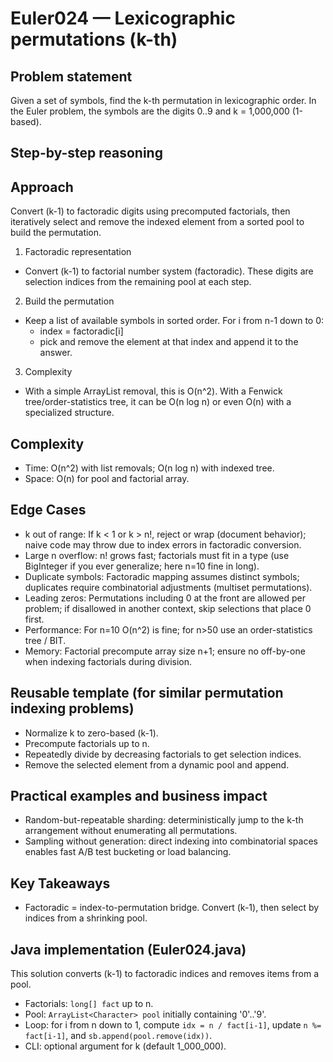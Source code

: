 # Euler024 — Lexicographic permutations (k-th)

## Problem statement

Given a set of symbols, find the k-th permutation in lexicographic order. In the Euler problem, the symbols are the digits 0..9 and k = 1,000,000 (1-based).

## Step-by-step reasoning

## Approach

Convert (k-1) to factoradic digits using precomputed factorials, then iteratively select and remove the indexed element from a sorted pool to build the permutation.

1) Factoradic representation
- Convert (k-1) to factorial number system (factoradic). These digits are selection indices from the remaining pool at each step.

2) Build the permutation
- Keep a list of available symbols in sorted order. For i from n-1 down to 0:
  - index = factoradic[i]
  - pick and remove the element at that index and append it to the answer.

3) Complexity
- With a simple ArrayList removal, this is O(n^2). With a Fenwick tree/order-statistics tree, it can be O(n log n) or even O(n) with a specialized structure.

## Complexity

- Time: O(n^2) with list removals; O(n log n) with indexed tree.
- Space: O(n) for pool and factorial array.

## Edge Cases

- k out of range: If k < 1 or k > n!, reject or wrap (document behavior); naive code may throw due to index errors in factoradic conversion.
- Large n overflow: n! grows fast; factorials must fit in a type (use BigInteger if you ever generalize; here n=10 fine in long).
- Duplicate symbols: Factoradic mapping assumes distinct symbols; duplicates require combinatorial adjustments (multiset permutations).
- Leading zeros: Permutations including 0 at the front are allowed per problem; if disallowed in another context, skip selections that place 0 first.
- Performance: For n=10 O(n^2) is fine; for n>50 use an order-statistics tree / BIT.
- Memory: Factorial precompute array size n+1; ensure no off-by-one when indexing factorials during division.

## Reusable template (for similar permutation indexing problems)

- Normalize k to zero-based (k-1).
- Precompute factorials up to n.
- Repeatedly divide by decreasing factorials to get selection indices.
- Remove the selected element from a dynamic pool and append.

## Practical examples and business impact

- Random-but-repeatable sharding: deterministically jump to the k-th arrangement without enumerating all permutations.
- Sampling without generation: direct indexing into combinatorial spaces enables fast A/B test bucketing or load balancing.

## Key Takeaways

- Factoradic = index-to-permutation bridge. Convert (k-1), then select by indices from a shrinking pool.

## Java implementation (Euler024.java)

This solution converts (k-1) to factoradic indices and removes items from a pool.

- Factorials: `long[] fact` up to n.
- Pool: `ArrayList<Character> pool` initially containing '0'..'9'.
- Loop: for i from n down to 1, compute `idx = n / fact[i-1]`, update `n %= fact[i-1]`, and `sb.append(pool.remove(idx))`.
- CLI: optional argument for k (default 1_000_000).
